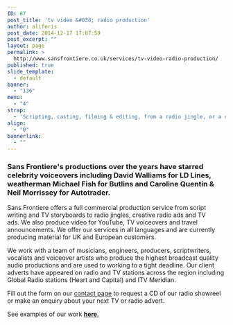```yaml
---
ID: 87
post_title: 'tv video &#038; radio production'
author: aliferis
post_date: 2014-12-17 17:07:59
post_excerpt: ""
layout: page
permalink: >
  http://www.sansfrontiere.co.uk/services/tv-video-radio-production/
published: true
slide_template:
  - default
banner:
  - "136"
menu:
  - "4"
strap:
  - 'Scripting, casting, filming & editing, from a radio jingle, or a corporate video, to a radio or tv ad. '
align:
  - "0"
bannerlink:
  - ""
---
```

<h3>Sans Frontiere's productions over the years have starred celebrity voiceovers including David Walliams for LD Lines, weatherman Michael Fish for Butlins and Caroline Quentin &amp; Neil Morrissey for Autotrader.</h3>
Sans Frontiere offers a full commercial production service from script writing and TV storyboards to radio jingles, creative radio ads and TV ads. We also produce video for YouTube, TV voiceovers and travel announcements. We offer our services in all languages and are currently producing material for UK and European customers.

We work with a team of musicians, engineers, producers, scriptwriters, vocalists and voiceover artists who produce the highest broadcast quality audio productions and are used to working to a tight deadline. Our client adverts have appeared on radio and TV stations across the region including Global Radio stations (Heart and Capital) and ITV Meridian.

Fill out the form on our <a href="http://www.sansfrontiere.co.uk/contact/">contact page</a> to request a CD of our radio showreel or make an enquiry about your next TV or radio advert.

See examples of our work <a title="Work" href="http://www.sansfrontiere.co.uk/work/"><strong>here</strong>.</a>